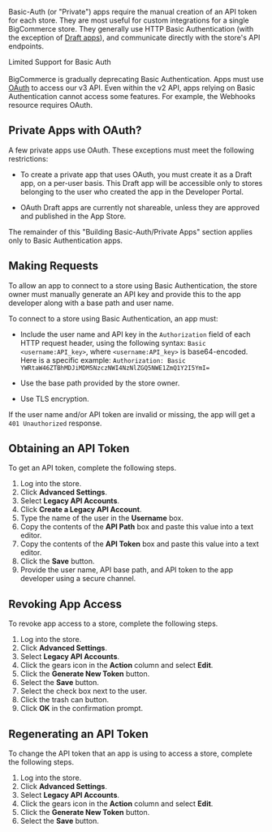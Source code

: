 Basic-Auth (or "Private") apps require the manual creation of an API token for each store. They are most useful for custom integrations for a single BigCommerce store. They generally use HTTP Basic Authentication (with the exception of [Draft apps](#private-apps-with-oauth)), and communicate directly with the store's API endpoints.

<aside class="warning">
<span class="aside-warning-hd">Limited Support for Basic Auth </span><br><br>
BigCommerce is gradually deprecating Basic Authentication. Apps must use <a href="#building-oauth-apps">OAuth</a> to access our v3 API.   
Even within the v2 API, apps relying on Basic Authentication cannot access some features. For example, the Webhooks resource requires OAuth.
</aside>

## <span class="jumptarget"> Private Apps with OAuth? </span>

A few private apps use OAuth. These exceptions must meet the following restrictions:

* To create a private app that uses OAuth, you must create it as a Draft app, on a per-user basis. This Draft app will be accessible only to stores belonging to the user who created the app in the Developer Portal.

* OAuth Draft apps are currently not shareable, unless they are approved and published in the App Store.

The remainder of this "Building Basic-Auth/Private Apps" section applies only to Basic Authentication apps.

## <span class="jumptarget"> Making Requests </span>

To allow an app to connect to a store using Basic Authentication, the store owner must manually generate an API key and provide this to the app developer along with a base path and user name.

To connect to a store using Basic Authentication, an app must:

*   Include the user name and API key in the `Authorization` field of each HTTP request header, using the following syntax: <NOBR>`Basic <username:API_key>`,</nobr> where `<username:API_key>` is base64-encoded. Here is a specific example:
    <NOBR>`Authorization: Basic YWRtaW46ZTBhMDJiMDM5NzczNWI4NzNlZGQ5NWE1ZmQ1Y2I5YmI=`</nobr>

*   Use the base path provided by the store owner.

*   Use TLS encryption.

If the user name and/or API token are invalid or missing, the app will get a `401 Unauthorized` response.

## <span class="jumptarget" id="pvt_token"> Obtaining an API Token </span>

To get an API token, complete the following steps.

1.  Log into the store.
2.  Click **Advanced Settings**.
3.  Select **Legacy API Accounts**.
4.  Click **Create a Legacy API Account**.
5.  Type the name of the user in the **Username** box.
6.  Copy the contents of the **API Path** box and paste this value into a text editor.
7.  Copy the contents of the **API Token** box and paste this value into a text editor.
8.  Click the **Save** button.
9.  Provide the user name, API base path, and API token to the app developer using a secure channel.

## <span class="jumptarget"> Revoking App Access </span>

To revoke app access to a store, complete the following steps.

1.  Log into the store.
2.  Click **Advanced Settings**.
3.  Select **Legacy API Accounts**.
4.  Click the gears icon in the **Action** column and select **Edit**.
5.  Click the **Generate New Token** button.
6.  Select the **Save** button.
7.  Select the check box next to the user.
8.  Click the trash can button.
9.  Click **OK** in the confirmation prompt.

## <span class="jumptarget"> Regenerating an API Token </span>

To change the API token that an app is using to access a store, complete the following steps.

1.  Log into the store.
2.  Click **Advanced Settings**.
3.  Select **Legacy API Accounts**.
4.  Click the gears icon in the **Action** column and select **Edit**.
5.  Click the **Generate New Token** button.
6.  Select the **Save** button.
